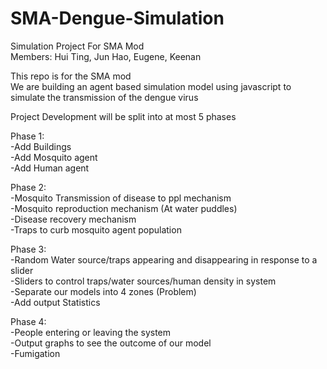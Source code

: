 # SMA-Dengue-Simulation

Simulation Project For SMA Mod <br/>
Members: Hui Ting, Jun Hao, Eugene, Keenan <br/>

This repo is for the SMA mod <br/>
We are building an agent based simulation model using javascript to simulate the transmission of the dengue virus <br/>

Project Development will be split into at most 5 phases <br/>

Phase 1:<br/>
-Add Buildings <br/>
-Add Mosquito agent<br/>
-Add Human agent<br/>

Phase 2:<br/>
-Mosquito Transmission of disease to ppl mechanism<br/>
-Mosquito reproduction mechanism (At water puddles)<br/>
-Disease recovery mechanism<br/>
-Traps to curb mosquito agent population <br/>

Phase 3:<br/>
-Random Water source/traps appearing and disappearing in response to a slider<br/>
-Sliders to control traps/water sources/human density in system<br/>
-Separate our models into 4 zones (Problem)<br/>
-Add output Statistics<br/>

Phase 4:<br/>
-People entering or leaving the system<br/>
-Output graphs to see the outcome of our model<br/>
-Fumigation<br/>
